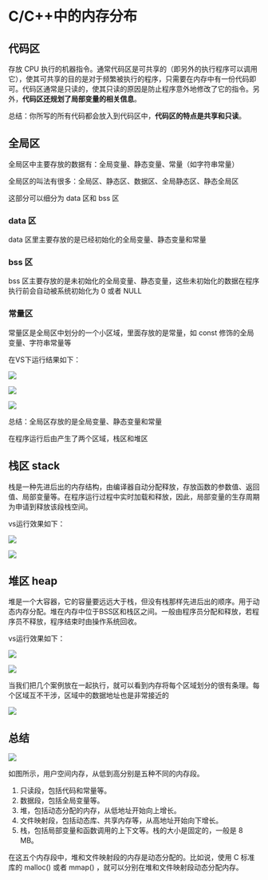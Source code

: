 # C/C++中的内存分布

## 代码区

存放 CPU 执行的机器指令。通常代码区是可共享的（即另外的执行程序可以调用它），使其可共享的目的是对于频繁被执行的程序，只需要在内存中有一份代码即可。代码区通常是只读的，使其只读的原因是防止程序意外地修改了它的指令。另外，**代码区还规划了局部变量的相关信息**。

总结：你所写的所有代码都会放入到代码区中，**代码区的特点是共享和只读**。

## 全局区

全局区中主要存放的数据有：全局变量、静态变量、常量（如字符串常量）

全局区的叫法有很多：全局区、静态区、数据区、全局静态区、静态全局区

这部分可以细分为 data 区和 bss 区

### data 区

data 区里主要存放的是已经初始化的全局变量、静态变量和常量

### bss 区

bss 区主要存放的是未初始化的全局变量、静态变量，这些未初始化的数据在程序执行前会自动被系统初始化为 0 或者 NULL

### 常量区

常量区是全局区中划分的一个小区域，里面存放的是常量，如 const 修饰的全局变量、字符串常量等

在VS下运行结果如下：

![](./images/02.png)

![](./images/03.png)

![](./images/04.png)

总结：全局区存放的是全局变量、静态变量和常量


在程序运行后由产生了两个区域，栈区和堆区

## 栈区 stack

栈是一种先进后出的内存结构，由编译器自动分配释放，存放函数的参数值、返回值、局部变量等。在程序运行过程中实时加载和释放，因此，局部变量的生存周期为申请到释放该段栈空间。

vs运行效果如下：

![](./images/05.png)

![](./images/06.png)

## 堆区 heap

堆是一个大容器，它的容量要远远大于栈，但没有栈那样先进后出的顺序。用于动态内存分配。堆在内存中位于BSS区和栈区之间。一般由程序员分配和释放，若程序员不释放，程序结束时由操作系统回收。

vs运行效果如下：

![](./images/07.png)

![](./images/08.png)

当我们把几个案例放在一起执行，就可以看到内存将每个区域划分的很有条理。每个区域互不干涉，区域中的数据地址也是非常接近的

![](./images/09.png)

## 总结

![](./images/01.png)

如图所示，用户空间内存，从低到高分别是五种不同的内存段。

1. 只读段，包括代码和常量等。
2. 数据段，包括全局变量等。
3. 堆，包括动态分配的内存，从低地址开始向上增长。
4. 文件映射段，包括动态库、共享内存等，从高地址开始向下增长。
5. 栈，包括局部变量和函数调用的上下文等。栈的大小是固定的，一般是 8 MB。

在这五个内存段中，堆和文件映射段的内存是动态分配的。比如说，使用 C 标准库的 malloc() 或者 mmap() ，就可以分别在堆和文件映射段动态分配内存。


